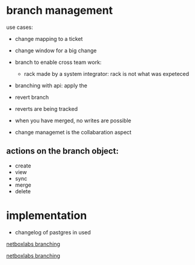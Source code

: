 # branch management

use cases:
- change mapping to a ticket
- change window for a big change 
- branch to enable cross team work:
    - rack made by a system integrator: rack is not what was expeteced
- branching with api: apply the 
- revert branch
- reverts are being tracked
- when you have merged, no writes are possible

- change managemet is the collabaration aspect


## actions on the branch object:
- create
- view
- sync
- merge
- delete

# implementation
- changelog of pastgres in used

[netboxlabs branching](https://github.com/netboxlabs/netbox-branching/blob/develop/docs/index.md)

[netboxlabs branching](https://github.com/netboxlabs/netbox-branching)